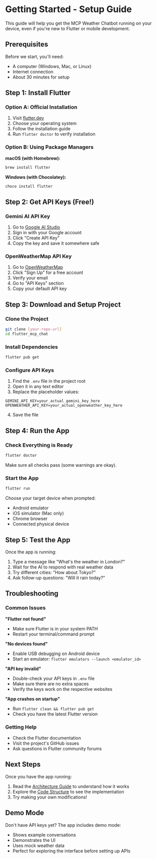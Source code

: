 # Getting Started - Setup Guide

This guide will help you get the MCP Weather Chatbot running on your device, even if you're new to Flutter or mobile development.

## Prerequisites

Before we start, you'll need:

- A computer (Windows, Mac, or Linux)
- Internet connection
- About 30 minutes for setup

## Step 1: Install Flutter

### Option A: Official Installation

1. Visit [flutter.dev](https://flutter.dev/docs/get-started/install)
2. Choose your operating system
3. Follow the installation guide
4. Run `flutter doctor` to verify installation

### Option B: Using Package Managers

**macOS (with Homebrew):**

```bash
brew install flutter
```

**Windows (with Chocolatey):**

```bash
choco install flutter
```

## Step 2: Get API Keys (Free!)

### Gemini AI API Key

1. Go to [Google AI Studio](https://aistudio.google.com/app/apikey)
2. Sign in with your Google account
3. Click "Create API Key"
4. Copy the key and save it somewhere safe

### OpenWeatherMap API Key

1. Go to [OpenWeatherMap](https://openweathermap.org/api)
2. Click "Sign Up" for a free account
3. Verify your email
4. Go to "API Keys" section
5. Copy your default API key

## Step 3: Download and Setup Project

### Clone the Project

```bash
git clone [your-repo-url]
cd flutter_mcp_chat
```

### Install Dependencies

```bash
flutter pub get
```

### Configure API Keys

1. Find the `.env` file in the project root
2. Open it in any text editor
3. Replace the placeholder values:

```env
GEMINI_API_KEY=your_actual_gemini_key_here
OPENWEATHER_API_KEY=your_actual_openweather_key_here
```

4. Save the file

## Step 4: Run the App

### Check Everything is Ready

```bash
flutter doctor
```

Make sure all checks pass (some warnings are okay).

### Start the App

```bash
flutter run
```

Choose your target device when prompted:

- Android emulator
- iOS simulator (Mac only)
- Chrome browser
- Connected physical device

## Step 5: Test the App

Once the app is running:

1. Type a message like "What's the weather in London?"
2. Wait for the AI to respond with real weather data
3. Try different cities: "How about Tokyo?"
4. Ask follow-up questions: "Will it rain today?"

## Troubleshooting

### Common Issues

**"Flutter not found"**

- Make sure Flutter is in your system PATH
- Restart your terminal/command prompt

**"No devices found"**

- Enable USB debugging on Android device
- Start an emulator: `flutter emulators --launch <emulator_id>`

**"API key invalid"**

- Double-check your API keys in `.env` file
- Make sure there are no extra spaces
- Verify the keys work on the respective websites

**"App crashes on startup"**

- Run `flutter clean && flutter pub get`
- Check you have the latest Flutter version

### Getting Help

- Check the Flutter documentation
- Visit the project's GitHub issues
- Ask questions in Flutter community forums

## Next Steps

Once you have the app running:

1. Read the [Architecture Guide](architecture.md) to understand how it works
2. Explore the [Code Structure](code-structure.md) to see the implementation
3. Try making your own modifications!

## Demo Mode

Don't have API keys yet? The app includes demo mode:

- Shows example conversations
- Demonstrates the UI
- Uses mock weather data
- Perfect for exploring the interface before setting up APIs
